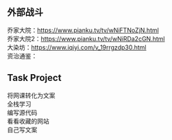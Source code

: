 ## 外部战斗   

乔家大院：https://www.pianku.tv/tv/wNiFTNoZjN.html     
乔家大院2：https://www.pianku.tv/tv/wNiRDa2cGN.html    
大染坊：https://www.iqiyi.com/v_19rrgzdp30.html     
资治通鉴：    

## Task Project   
将网课转化为文案  
全栈学习   
编写源代码   
看看收藏的网站   
自己写文案   
